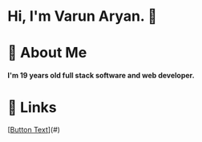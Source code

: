 # Hi, I'm Varun Aryan. 👋
# 🚀 About Me
#### **I'm 19 years old full stack software and web developer.**
# 🔗 **Links**
[[Button Text](https://www.youtube.com/@spicarrcoding)](#)


